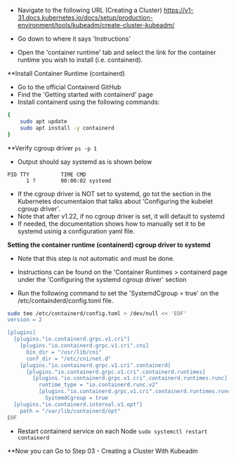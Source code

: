 - Navigate to the following URL (Creating a Cluster)
https://v1-31.docs.kubernetes.io/docs/setup/production-environment/tools/kubeadm/create-cluster-kubeadm/

- Go down to where it says 'Instructions'
- Open the 'container runtime' tab and select the link for the container runtime you wish to install (i.e. containerd).


**Install Container Runtime (containerd)
- Go to the official Containerd GitHub
- Find the 'Getting started with containerd' page
- Install containerd using the following commands:
```bash
{
    sudo apt update
    sudo apt install -y containerd
}
```


**Verify cgroup driver
`ps -p 1`
- Output should say systemd as is shown below
```
PID TTY          TIME CMD
      1 ?        00:00:02 systemd
```

- If the cgroup driver is NOT set to systemd, go tot the section in the Kubernetes documentaion that talks about 'Configuring the kubelet cgroup driver'. 
- Note that after v1.22, if no cgroup driver is set, it will default to systemd
- If needed, the documentation shows how to manually set it to be systemd usinig a configuration yaml file.

**Setting the container runtime (containerd) cgroup driver to systemd**
- Note that this step is not automatic and must be done. 
- Instructions can be found on the 'Container Runtimes > containerd page under the 'Configuring the systemd cgroup driver' section

- Run the following command to set the 'SystemdCgroup = true' on the /etc/containderd/config.toml file. 

```bash
sudo tee /etc/containerd/config.toml > /dev/null << 'EOF'
version = 2

[plugins]
  [plugins."io.containerd.grpc.v1.cri"]
    [plugins."io.containerd.grpc.v1.cri".cni]
      bin_dir = "/usr/lib/cni"
      conf_dir = "/etc/cni/net.d"
    [plugins."io.containerd.grpc.v1.cri".containerd]
      [plugins."io.containerd.grpc.v1.cri".containerd.runtimes]
        [plugins."io.containerd.grpc.v1.cri".containerd.runtimes.runc]
          runtime_type = "io.containerd.runc.v2"
          [plugins."io.containerd.grpc.v1.cri".containerd.runtimes.runc.options]
            SystemdCgroup = true
  [plugins."io.containerd.internal.v1.opt"]
    path = "/var/lib/containerd/opt"
EOF
```

- Restart containerd service on each Node
`sudo systemctl restart containerd`


**Now you can Go to Step 03 - Creating a Cluster With Kubeadm

